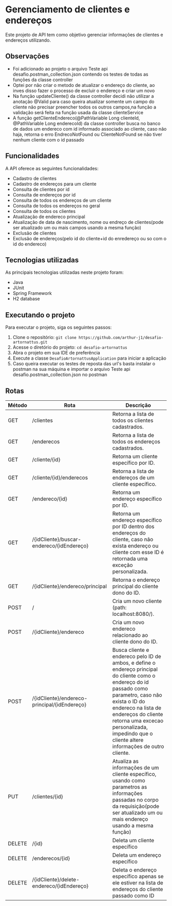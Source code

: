 <body>
  <h1>Gerenciamento de clientes e endereços</h1>

  <p>Este projeto de API tem como objetivo gerenciar informações de clientes e endereços utilizando.</p>

<h2>Observações</h2>
	<ul>
 <li>Foi adicionado ao projeto o arquivo Teste api desafio.postman_collection.json contendo os testes de todas as funções da classe controller</li>
 	<li>Optei por não criar o metodo de atualizar o endereço do cliente, ao inves disso fazer o processo de excluir o endereço e criar um novo</li>
 	<li>Na função updateCliente() da classe controller decidi não utilizar a anotação @Valid para caso queira atualizar somente um campo do cliente não precisar preencher todos os outros campos,na função  a validação será feita na função usada da classe clienteService</li>
	<li>A função getClienteEndereco(@PathVariable Long clienteId, @PathVariable Long enderecoId) da classe controller busca no banco de dados um endereco com id informado associado ao cliente, caso não haja, retorna o erro EndrecoNotFound ou ClienteNotFound se não tiver nenhum cliente com o id passado</li>
	</ul>

  <h2>Funcionalidades</h2>

  <p>A API oferece as seguintes funcionalidades:</p>
	<ul>
    <li>Cadastro de clientes</li>
    <li>Cadastro de endereços para um cliente</li>
    <li>Consulta de clientes por id</li>
    <li>Consulta de endereços por id</li>
    <li>Consulta de todos os endereços de um cliente</li>
    <li>Consulta de todos os endereços no geral</li>
    <li>Consulta de todos os clientes</li>
    <li>Atualização de endereco principal</li>
		<li>Atualização de data de nascimento, nome ou endreço de clientes(pode ser atualizado um ou mais campos usando a mesma função)</li>
		<li>Exclusão de clientes</li>
		<li>Exclusão de endereços(pelo id do cliente+id do enredereço ou so com o id do endereco)</li>
  </ul>
	
<h2>Tecnologias utilizadas</h2>

  <p>As principais tecnologias utilizadas neste projeto foram:</p>

  <ul>
    <li>Java</li>
	<li>JUnit</li>
    <li>Spring Framework</li>
    <li>H2 database</li>
  </ul>
  
<h2>Executando o projeto</h2>

  <p>Para executar o projeto, siga os seguintes passos:</p>

  <ol>
    <li>Clone o repositório: <code>git clone https://github.com/arthur-j1/desafio-artornattus.git</code></li>
    <li>Acesse o diretório do projeto: <code>cd desafio-artornattus</code></li>
    <li>Abra o projeto em sua IDE de preferência</li>
    <li>Execute a classe <code>DesafioArtornattusApplication</code> para iniciar a aplicação</li>
		<li>Caso queira executar os testes de reposta das url's basta instalar o postman na sua máquina e importar 
			o arquivo Teste api desafio.postman_collection.json no postman</li>
  </ol>

  <h2>Rotas</h2>
	<table>
		<thead>
			<tr>
				<th>Método</th>
				<th>Rota</th>
				<th>Descrição</th>
			</tr>
		</thead>
		<tbody>
			<tr>
				<td>GET</td>
				<td>/clientes</td>
				<td>Retorna a lista de todos os clientes cadastrados.</td>
			</tr>
			<tr>
				<td>GET</td>
				<td>/enderecos</td>
				<td>Retorna a lista de todos os endereços cadastrados.</td>
			</tr>
			<tr>
				<td>GET</td>
				<td>/cliente/{id}</td>
				<td>Retorna um cliente específico por ID.</td>
			</tr>
			<tr>
				<td>GET</td>
				<td>/cliente/{id}/enderecos</td>
				<td>Retorna a lista de endereços de um cliente específico.</td>
			</tr>
			<tr>
				<td>GET</td>
				<td>/endereco/{id}</td>
				<td>Retorna um endereço específico por ID.</td>
			</tr>
			<tr>
				<td>GET</td>
				<td>/{idCliente}/buscar-endereco/{idEndereço}</td>
				<td>Retorna um endereço específico por ID dentro dos endereços do cliente, caso não exista endereço ou cliente com esse ID é retornada uma exceção personalizada.</td>
			</tr>
			<tr>
				<td>GET</td>
				<td>/{idCliente}/endereco/principal</td>
				<td>Retorna o endereço principal do cliente dono do ID.</td>
			</tr>
			<tr>
				<td>POST</td>
				<td>/</td>
				<td>Cria um novo cliente (path: localhost:8080/).</td>
			</tr>
			<tr>
				<td>POST</td>
				<td>/{idCliente}/endereco</td>
				<td>Cria um novo endereco relacionado ao cliente dono do ID.</td>
			</tr>
			<tr>
				<td>POST</td>
				<td>/{idCliente}/endereco-principal/{idEndereço}</td>
				<td>Busca cliente e endereco pelo ID de ambos, e define o endereço principal do cliente como o endereço do id passado como parametro, caso não exista o ID do endereco na lista de endereços do cliente retorna uma excecao personalizada, impedindo que o cliente altere informações de outro cliente.</td>
			</tr>
			<tr>
				<td>PUT</td>
				<td>/clientes/{id}</td>
				<td>Atualiza as informações de um cliente específico, usando como parametros as informações passadas no corpo da requisição(pode ser atualizado um ou mais endereço usando a mesma função)</td>
    </tr>
			<td>DELETE</td>
				<td>/{id}</td>
				<td>Deleta um cliente específico</td>
    </tr>
	</tr>
			<td>DELETE</td>
				<td>/enderecos/{id}</td>
				<td>Deleta um endereço específico</td>
    </tr>
		</tr>
			<td>DELETE</td>
				<td>/{idCliente}/delete-endereco/{idEndereço}</td>
				<td>Deleta o endereço específico apenas se ele estiver na lista de endereços do cliente passado como ID</td>
    </tr>
